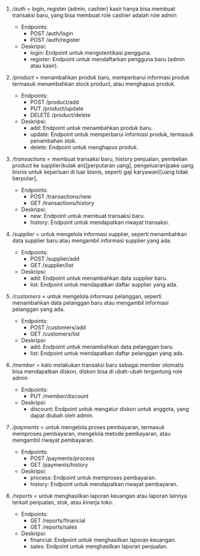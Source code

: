 1. _/auth_ = login, register (admin, cashier) kasir hanya bisa membuat transaksi baru, yang bisa membuat role cashier adalah role admin
    + Endpoints:
        - POST /auth/login
        - POST /auth/register
    + Deskripsi:
        - login: Endpoint untuk mengotentikasi pengguna.
        - register: Endpoint untuk mendaftarkan pengguna baru (admin atau kasir).

2. _/product_ = menambahkan produk baru, memperbarui informasi produk termasuk menambahkan stock product, atau menghapus produk.
    + Endpoints:
        - POST /product/add
        - PUT /product/update
        - DELETE /product/delete
    + Deskripsi:
        - add: Endpoint untuk menambahkan produk baru.
        - update: Endpoint untuk memperbarui informasi produk, termasuk penambahan stok.
        - delete: Endpoint untuk menghapus produk.

3. _/transactions_ = membuat transaksi baru, history penjualan, pembelian product ke supplier(kulak an)[perputaran uang], pengeluaran(pake uang bisnis untuk keperluan di luar bisnis, seperti gaji karyawan)[uang tidak berputar],
    + Endpoints:
        - POST /transactions/new
        - GET /transactions/history
    + Deskripsi:
        - new: Endpoint untuk membuat transaksi baru.
        - history: Endpoint untuk mendapatkan riwayat transaksi.

4. _/supplier_ = untuk mengelola informasi supplier, seperti menambahkan data supplier baru atau mengambil informasi supplier yang ada.
    + Endpoints:
        - POST /supplier/add
        - GET /supplier/list
    + Deskripsi:
        - add: Endpoint untuk menambahkan data supplier baru.
        - list: Endpoint untuk mendapatkan daftar supplier yang ada.

5. _/customers_ = untuk mengelola informasi pelanggan, seperti menambahkan data pelanggan baru atau mengambil informasi pelanggan yang ada.
    + Endpoints:
        - POST /customers/add
        - GET /customers/list
    + Deskripsi:
        - add: Endpoint untuk menambahkan data pelanggan baru.
        - list: Endpoint untuk mendapatkan daftar pelanggan yang ada.

6. _/member_ = kalo melakukan transaksi baru sebagai member otomatis bisa mendapatkan diskon, diskon bisa di ubah-ubah tergantung role admin
    + Endpoints:
        - PUT /member/discount
    + Deskripsi:
        - discount: Endpoint untuk mengatur diskon untuk anggota, yang dapat diubah oleh admin.

7. _/payments_ = untuk mengelola proses pembayaran, termasuk memproses pembayaran, mengelola metode pembayaran, atau mengambil riwayat pembayaran.
    + Endpoints:
        - POST /payments/process
        - GET /payments/history
    + Deskripsi:
        - process: Endpoint untuk memproses pembayaran.
        - history: Endpoint untuk mendapatkan riwayat pembayaran.

8. _/reports_ = untuk menghasilkan laporan keuangan atau laporan lainnya terkait penjualan, stok, atau kinerja toko.
    + Endpoints:
        - GET /reports/financial
        - GET /reports/sales
    + Deskripsi:
        - financial: Endpoint untuk menghasilkan laporan keuangan.
        - sales: Endpoint untuk menghasilkan laporan penjualan.